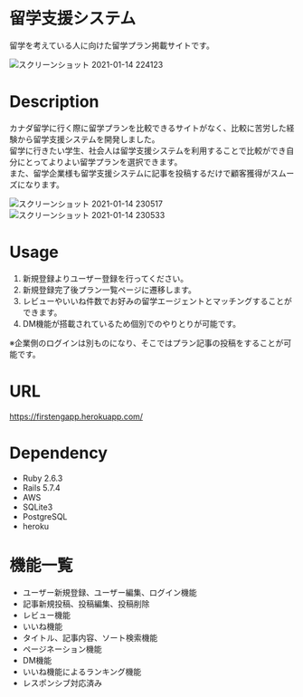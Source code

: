 # 留学支援システム

留学を考えている人に向けた留学プラン掲載サイトです。

![スクリーンショット 2021-01-14 224123](https://user-images.githubusercontent.com/68760801/104601090-2ab14380-56bd-11eb-9f85-07b72b07b3e4.png)



# Description

カナダ留学に行く際に留学プランを比較できるサイトがなく、比較に苦労した経験から留学支援システムを開発しました。  
留学に行きたい学生、社会人は留学支援システムを利用することで比較ができ自分にとってよりよい留学プランを選択できます。  
また、留学企業様も留学支援システムに記事を投稿するだけで顧客獲得がスムーズになります。

![スクリーンショット 2021-01-14 230517](https://user-images.githubusercontent.com/68760801/104601108-2edd6100-56bd-11eb-9d59-6946a2d66485.png)
![スクリーンショット 2021-01-14 230533](https://user-images.githubusercontent.com/68760801/104601114-313fbb00-56bd-11eb-800b-fd7cdfbd0c18.png)

# Usage

1. 新規登録よりユーザー登録を行ってください。
2. 新規登録完了後プラン一覧ページに遷移します。
3. レビューやいいね件数でお好みの留学エージェントとマッチングすることができます。
4. DM機能が搭載されているため個別でのやりとりが可能です。

※企業側のログインは別ものになり、そこではプラン記事の投稿をすることが可能です。

# URL

https://firstengapp.herokuapp.com/

# Dependency

* Ruby 2.6.3
* Rails 5.7.4
* AWS
* SQLite3
* PostgreSQL
* heroku

# 機能一覧

* ユーザー新規登録、ユーザー編集、ログイン機能
* 記事新規投稿、投稿編集、投稿削除
* レビュー機能
* いいね機能
* タイトル、記事内容、ソート検索機能
* ページネーション機能
* DM機能
* いいね機能によるランキング機能
* レスポンシブ対応済み
